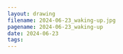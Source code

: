 ```yaml
---
layout: drawing
filename: 2024-06-23_waking-up.jpg
pagename: 2024-06-23_waking-up
date: 2024-06-23
tags:
---
```

